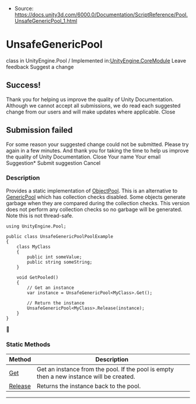 * Source: https://docs.unity3d.com/6000.0/Documentation/ScriptReference/Pool.UnsafeGenericPool_1.html

# UnsafeGenericPool<T0>
class in UnityEngine.Pool
/
Implemented in:[UnityEngine.CoreModule](https://docs.unity3d.com/6000.0/Documentation/ScriptReference/UnityEngine.CoreModule.html)
Leave feedback
Suggest a change
## Success!
Thank you for helping us improve the quality of Unity Documentation. Although we cannot accept all submissions, we do read each suggested change from our users and will make updates where applicable.
Close
## Submission failed
For some reason your suggested change could not be submitted. Please <a>try again</a> in a few minutes. And thank you for taking the time to help us improve the quality of Unity Documentation.
Close
Your name Your email Suggestion* Submit suggestion
Cancel
### Description
Provides a static implementation of [ObjectPool<T0>](https://docs.unity3d.com/6000.0/Documentation/ScriptReference/Pool.ObjectPool_1.html).
This is an alternative to [GenericPool<T0>](https://docs.unity3d.com/6000.0/Documentation/ScriptReference/Pool.GenericPool_1.html) which has collection checks disabled. Some objects generate garbage when they are compared during the collection checks. This version does not perform any collection checks so no garbage will be generated. Note this is not thread-safe.
```
using UnityEngine.Pool;  
  
public class UnsafeGenericPoolPoolExample
{
    class MyClass
    {
        public int someValue;
        public string someString;
    }  
  
    void GetPooled()
    {
        // Get an instance
        var instance = UnsafeGenericPool<MyClass>.Get();  
  
        // Return the instance
        UnsafeGenericPool<MyClass>.Release(instance);
    }
}

```

### Static Methods
Method | Description  
---|---  
[Get](https://docs.unity3d.com/6000.0/Documentation/ScriptReference/Pool.UnsafeGenericPool_1.Get.html) | Get an instance from the pool. If the pool is empty then a new instance will be created.  
[Release](https://docs.unity3d.com/6000.0/Documentation/ScriptReference/Pool.UnsafeGenericPool_1.Release.html) | Returns the instance back to the pool.  
* * *
